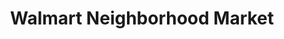 ---
title: "Walmart Neighborhood Market"
url: /gretna/walmart-neighborhood-market/
shop: supermarket
---